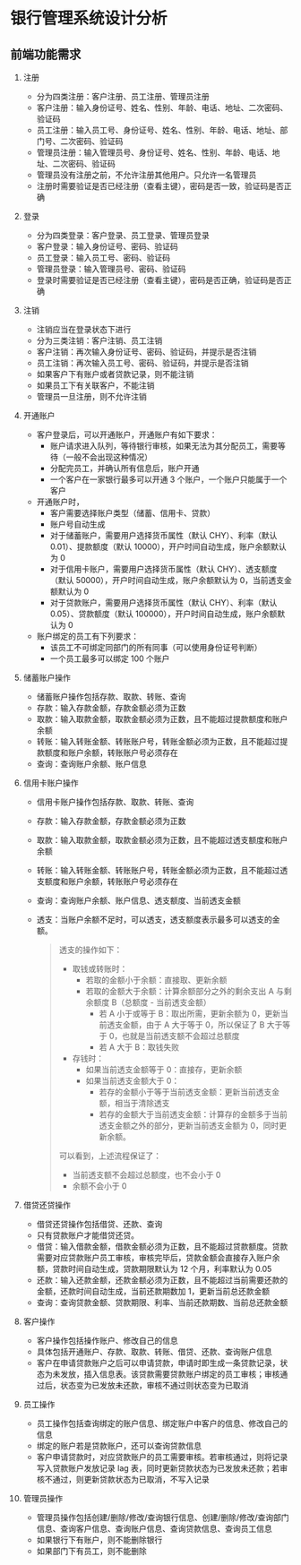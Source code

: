 # 银行管理系统设计分析

## 前端功能需求

1. 注册
   - 分为四类注册：客户注册、员工注册、管理员注册
   - 客户注册：输入身份证号、姓名、性别、年龄、电话、地址、二次密码、验证码
   - 员工注册：输入员工号、身份证号、姓名、性别、年龄、电话、地址、部门号、二次密码、验证码
   - 管理员注册：输入管理员号、身份证号、姓名、性别、年龄、电话、地址、二次密码、验证码
   - 管理员没有注册之前，不允许注册其他用户。只允许一名管理员
   - 注册时需要验证是否已经注册（查看主键），密码是否一致，验证码是否正确
   
2. 登录
   - 分为四类登录：客户登录、员工登录、管理员登录
   - 客户登录：输入身份证号、密码、验证码
   - 员工登录：输入员工号、密码、验证码
   - 管理员登录：输入管理员号、密码、验证码
   - 登录时需要验证是否已经注册（查看主键），密码是否正确，验证码是否正确
   
3. 注销
   - 注销应当在登录状态下进行
   - 分为三类注销：客户注销、员工注销
   - 客户注销：再次输入身份证号、密码、验证码，并提示是否注销
   - 员工注销：再次输入员工号、密码、验证码，并提示是否注销
   - 如果客户下有账户或者贷款记录，则不能注销
   - 如果员工下有关联客户，不能注销
   - 管理员一旦注册，则不允许注销
   
4. 开通账户
   - 客户登录后，可以开通账户，开通账户有如下要求：
     - 账户请求进入队列，等待银行审核，如果无法为其分配员工，需要等待（一般不会出现这种情况）
     - 分配完员工，并确认所有信息后，账户开通
     - 一个客户在一家银行最多可以开通 3 个账户，一个账户只能属于一个客户
   - 开通账户时，
     - 客户需要选择账户类型（储蓄、信用卡、贷款）
     - 账户号自动生成
     - 对于储蓄账户，需要用户选择货币属性（默认 CHY）、利率（默认 0.01）、提款额度（默认 10000），开户时间自动生成，账户余额默认为 0
     - 对于信用卡账户，需要用户选择货币属性（默认 CHY）、透支额度（默认 50000），开户时间自动生成，账户余额默认为 0，当前透支金额默认为 0
     - 对于贷款账户，需要用户选择货币属性（默认 CHY）、利率（默认 0.05）、贷款额度（默认 100000），开户时间自动生成，账户余额默认为 0
   - 账户绑定的员工有下列要求：
     - 该员工不可绑定同部门的所有同事（可以使用身份证号判断）
     - 一个员工最多可以绑定 100 个账户
   
5. 储蓄账户操作
   - 储蓄账户操作包括存款、取款、转账、查询
   - 存款：输入存款金额，存款金额必须为正数
   - 取款：输入取款金额，取款金额必须为正数，且不能超过提款额度和账户余额
   - 转账：输入转账金额、转账账户号，转账金额必须为正数，且不能超过提款额度和账户余额，转账账户号必须存在
   - 查询：查询账户余额、账户信息
   
6. 信用卡账户操作
   - 信用卡账户操作包括存款、取款、转账、查询
   
   - 存款：输入存款金额，存款金额必须为正数
   
   - 取款：输入取款金额，取款金额必须为正数，且不能超过透支额度和账户余额
   
   - 转账：输入转账金额、转账账户号，转账金额必须为正数，且不能超过透支额度和账户余额，转账账户号必须存在
   
   - 查询：查询账户余额、账户信息、透支额度、当前透支金额
   
   - 透支：当账户余额不足时，可以透支，透支额度表示最多可以透支的金额。
   
     > 透支的操作如下：
     > - 取钱或转账时：
     >   - 若取的金额小于余额：直接取、更新余额
     >   - 若取的金额大于余额：计算余额部分之外的剩余支出 A 与剩余额度 B（总额度 - 当前透支金额）
     >     - 若 A 小于或等于 B：取出所需，更新余额为 0，更新当前透支金额，由于 A 大于等于 0，所以保证了 B 大于等于 0，也就是当前透支额不会超过总额度
     >     - 若 A 大于 B：取钱失败
     > - 存钱时：
     >   - 如果当前透支金额等于 0：直接存，更新余额
     >   - 如果当前透支金额大于 0：
     >     - 若存的金额小于等于当前透支金额：更新当前透支金额，相当于清除透支
     >     - 若存的金额大于当前透支金额：计算存的金额多于当前透支金额之外的部分，更新当前透支金额为 0，同时更新余额。
     >
     > 可以看到，上述流程保证了：
     >
     > - 当前透支额不会超过总额度，也不会小于 0
     > - 余额不会小于 0
   
7. 借贷还贷操作
   - 借贷还贷操作包括借贷、还款、查询
   - 只有贷款账户才能借贷还贷。
   - 借贷：输入借款金额，借款金额必须为正数，且不能超过贷款额度。贷款需要对应贷款账户员工审核，审核完毕后，贷款金额会直接存入账户余额，贷款时间自动生成，贷款期限默认为 12 个月，利率默认为 0.05
   - 还款：输入还款金额，还款金额必须为正数，且不能超过当前需要还款的金额，还款时间自动生成，当前还款期数加 1，更新当前总还款金额
   - 查询：查询贷款金额、贷款期限、利率、当前还款期数、当前总还款金额
   
8. 客户操作
   - 客户操作包括操作账户、修改自己的信息
   - 具体包括开通账户、存款、取款、转账、借贷、还款、查询账户信息
   - 客户在申请贷款账户之后可以申请贷款，申请时即生成一条贷款记录，状态为未发放，插入信息表。该贷款需要贷款账户绑定的员工审核；审核通过后，状态变为已发放未还款，审核不通过则状态变为已取消
   
9. 员工操作
   - 员工操作包括查询绑定的账户信息、绑定账户中客户的信息、修改自己的信息
   - 绑定的账户若是贷款账户，还可以查询贷款信息
   - 客户申请贷款时，对应贷款账户的员工需要审核。若审核通过，则将记录写入贷款账户发放记录 lag 表，同时更新贷款状态为已发放未还款；若审核不通过，则更新贷款状态为已取消，不写入记录
    
10. 管理员操作
    - 管理员操作包括创建/删除/修改/查询银行信息、创建/删除/修改/查询部门信息、查询客户信息、查询账户信息、查询贷款信息、查询员工信息
    - 如果银行下有账户，则不能删除银行
    - 如果部门下有员工，则不能删除